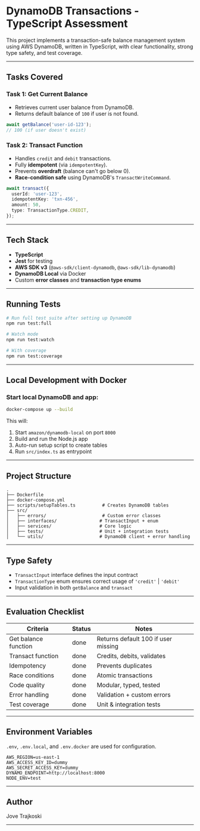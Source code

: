# DynamoDB Transactions - TypeScript Assessment

This project implements a transaction-safe balance management system using AWS DynamoDB, written in TypeScript, with clear functionality, strong type safety, and test coverage.

---

## Tasks Covered

### Task 1: Get Current Balance

- Retrieves current user balance from DynamoDB.
- Returns default balance of `100` if user is not found.

```ts
await getBalance('user-id-123');
// 100 (if user doesn't exist)
```

### Task 2: Transact Function

- Handles `credit` and `debit` transactions.
- Fully **idempotent** (via `idempotentKey`).
- Prevents **overdraft** (balance can't go below 0).
- **Race-condition safe** using DynamoDB's `TransactWriteCommand`.

```ts
await transact({
  userId: 'user-123',
  idempotentKey: 'txn-456',
  amount: 50,
  type: TransactionType.CREDIT,
});
```

---

## Tech Stack

- **TypeScript**
- **Jest** for testing
- **AWS SDK v3** (`@aws-sdk/client-dynamodb`, `@aws-sdk/lib-dynamodb`)
- **DynamoDB Local** via Docker
- Custom **error classes** and **transaction type enums**

---

## Running Tests

```bash
# Run full test suite after setting up DynamoDB
npm run test:full

# Watch mode
npm run test:watch

# With coverage
npm run test:coverage
```

---

## Local Development with Docker

### Start local DynamoDB and app:

```bash
docker-compose up --build
```

This will:

1. Start `amazon/dynamodb-local` on port `8000`
2. Build and run the Node.js app
3. Auto-run setup script to create tables
4. Run `src/index.ts` as entrypoint

---

## Project Structure

```
.
├── Dockerfile
├── docker-compose.yml
├── scripts/setupTables.ts          # Creates DynamoDB tables
├── src/
│   ├── errors/                     # Custom error classes
│   ├── interfaces/                # TransactInput + enum
│   ├── services/                  # Core logic
│   ├── tests/                     # Unit + integration tests
│   └── utils/                     # DynamoDB client + error handling
```

---

## Type Safety

- `TransactInput` interface defines the input contract
- `TransactionType` enum ensures correct usage of `'credit'` | `'debit'`
- Input validation in both `getBalance` and `transact`

---

## Evaluation Checklist

| Criteria             | Status | Notes                               |
| -------------------- | ------ | ----------------------------------- |
| Get balance function | done   | Returns default 100 if user missing |
| Transact function    | done   | Credits, debits, validates          |
| Idempotency          | done   | Prevents duplicates                 |
| Race conditions      | done   | Atomic transactions                 |
| Code quality         | done   | Modular, typed, tested              |
| Error handling       | done   | Validation + custom errors          |
| Test coverage        | done   | Unit & integration tests            |

---

## Environment Variables

`.env`, `.env.local`, and `.env.docker` are used for configuration.

```
AWS_REGION=us-east-1
AWS_ACCESS_KEY_ID=dummy
AWS_SECRET_ACCESS_KEY=dummy
DYNAMO_ENDPOINT=http://localhost:8000
NODE_ENV=test
```

---

## Author

Jove Trajkoski

---
